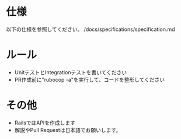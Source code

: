 # 仕様

以下の仕様を参照してください。
/docs/specifications/specification.md

# ルール

- UnitテストとIntegrationテストを書いてください
- PR作成前に"rubocop -a"を実行して、コードを整形してください

# その他

- RailsではAPIを作成します
- 解説やPull Requestは日本語でお願いします。
